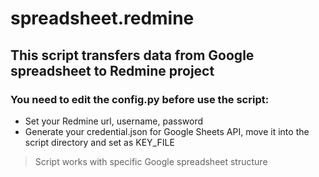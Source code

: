 # spreadsheet.redmine
## This script transfers data from Google spreadsheet to Redmine project

### You need to edit the config.py before use the script:

* Set your Redmine url, username, password
* Generate your credential.json for Google Sheets API, move it into the script directory and set as KEY_FILE

> Script works with specific Google spreadsheet structure
